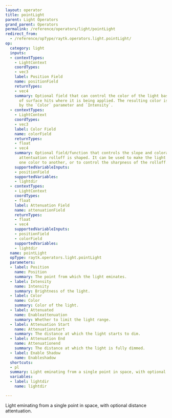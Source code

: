 ```yaml
---
layout: operator
title: pointLight
parent: Light Operators
grand_parent: Operators
permalink: /reference/operators/light/pointLight
redirect_from:
  - /reference/opType/raytk.operators.light.pointLight/
op:
  category: light
  inputs:
  - contextTypes:
    - LightContext
    coordTypes:
    - vec3
    label: Position Field
    name: positionField
    returnTypes:
    - vec4
    summary: Optional field that can control the color of the light based on the position
      of surface hits where it is being applied. The resulting color is multiplied
      by the `Color` parameter and `Intensity`.
  - contextTypes:
    - LightContext
    coordTypes:
    - vec3
    label: Color Field
    name: colorField
    returnTypes:
    - float
    - vec4
    summary: Optional field/function that controls the slope and coloration of the
      attentuation rolloff is shaped. It can be used to make the light shift from
      one color to another, or to control the sharpness of the rolloff.
    supportedVariableInputs:
    - positionField
    supportedVariables:
    - lightdir
  - contextTypes:
    - LightContext
    coordTypes:
    - float
    label: Attenuation Field
    name: attenuationField
    returnTypes:
    - float
    - vec4
    supportedVariableInputs:
    - positionField
    - colorField
    supportedVariables:
    - lightdir
  name: pointLight
  opType: raytk.operators.light.pointLight
  parameters:
  - label: Position
    name: Position
    summary: The point from which the light eminates.
  - label: Intensity
    name: Intensity
    summary: Brightness of the light.
  - label: Color
    name: Color
    summary: Color of the light.
  - label: Attenuated
    name: Enableattenuation
    summary: Whether to limit the light range.
  - label: Attenuation Start
    name: Attenuationstart
    summary: The distance at which the light starts to dim.
  - label: Attenuation End
    name: Attenuationend
    summary: The distance at which the light is fully dimmed.
  - label: Enable Shadow
    name: Enableshadow
  shortcuts:
  - pl
  summary: Light eminating from a single point in space, with optional distance attentuation.
  variables:
  - label: lightdir
    name: lightdir

---
```



Light eminating from a single point in space, with optional distance attentuation.